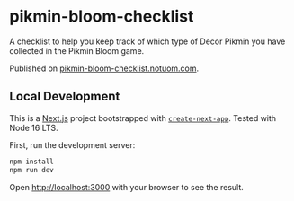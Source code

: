 # pikmin-bloom-checklist

A checklist to help you keep track of which type of Decor Pikmin you have collected in the Pikmin Bloom game.

Published on [pikmin-bloom-checklist.notuom.com](https://pikmin-bloom-checklist.notuom.com/).

## Local Development

This is a [Next.js](https://nextjs.org/) project bootstrapped with [`create-next-app`](https://github.com/vercel/next.js/tree/canary/packages/create-next-app). Tested with Node 16 LTS.

First, run the development server:

```bash
npm install
npm run dev
```

Open [http://localhost:3000](http://localhost:3000) with your browser to see the result.

